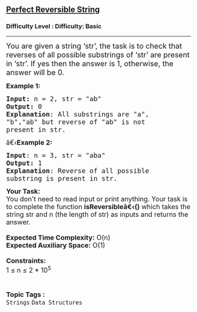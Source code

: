 <h2><a href="https://www.geeksforgeeks.org/problems/perfect-reversible-string4828/1?page=2&difficulty=Basic&status=unsolved,attempted&sortBy=accuracy">Perfect Reversible String</a></h2><h3>Difficulty Level : Difficulty: Basic</h3><hr><div class="problems_problem_content__Xm_eO"><p><span style="font-size:20px">You are given a string ‘str’, the task is to check that reverses of all possible substrings of ‘str’ are present in ‘str’. If yes then the answer is 1, otherwise, the answer will be 0.</span></p>

<p><span style="font-size:18px"><strong>Example 1:</strong></span></p>

<pre><span style="font-size:18px"><strong>Input: </strong>n = 2,<strong> </strong>str = "ab"
<strong>Output:</strong> 0
<strong>Explanation</strong>: All substrings are "a",
"b","ab" but reverse of "ab" is not 
present in str.</span></pre>

<p><span style="font-size:18px">â€‹<strong>Example 2:</strong></span></p>

<pre><span style="font-size:18px"><strong>Input</strong>: n = 3, str = "aba"
<strong>Output:</strong> 1
<strong>Explanation</strong>: Reverse of all possible 
substring is present in str.
</span></pre>

<p><span style="font-size:18px"><strong>Your Task:&nbsp;&nbsp;</strong><br>
You don't need to read input or print anything. Your task is to complete the function&nbsp;<strong>isReversibleâ€‹()</strong>&nbsp;which takes the string&nbsp;str&nbsp;and n (the length of<strong> </strong>str) as inputs and returns the answer.<br>
<br>
<strong>Expected Time Complexity:</strong>&nbsp;O(n)<br>
<strong>Expected Auxiliary Space:</strong>&nbsp;O(1)<br>
<br>
<strong>Constraints:</strong><br>
1 ≤ n&nbsp;≤ 2 * 10<sup>5</sup></span></p>
</div><br><p><span style=font-size:18px><strong>Topic Tags : </strong><br><code>Strings</code>&nbsp;<code>Data Structures</code>&nbsp;